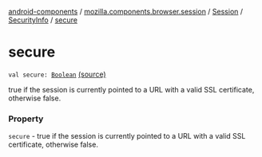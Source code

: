 [android-components](../../../index.md) / [mozilla.components.browser.session](../../index.md) / [Session](../index.md) / [SecurityInfo](index.md) / [secure](./secure.md)

# secure

`val secure: `[`Boolean`](https://kotlinlang.org/api/latest/jvm/stdlib/kotlin/-boolean/index.html) [(source)](https://github.com/mozilla-mobile/android-components/blob/master/components/browser/session/src/main/java/mozilla/components/browser/session/Session.kt#L83)

true if the session is currently pointed to a URL with
a valid SSL certificate, otherwise false.

### Property

`secure` - true if the session is currently pointed to a URL with
a valid SSL certificate, otherwise false.